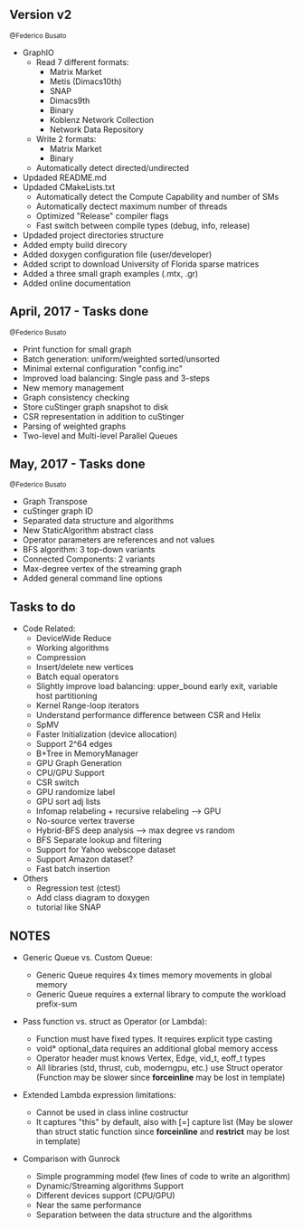 ## Version v2 ##
<sup> @Federico Busato </sup>

* GraphIO
    - Read 7 different formats:
        - Matrix Market
        - Metis (Dimacs10th)
        - SNAP
        - Dimacs9th
        - Binary
        - Koblenz Network Collection
        - Network Data Repository
    - Write 2 formats:
        - Matrix Market
        - Binary
    - Automatically detect directed/undirected
* Updaded README.md
* Updaded CMakeLists.txt
    - Automatically detect the Compute Capability and number of SMs
    - Automatically dectect maximum number of threads
    - Optimized "Release" compiler flags
    - Fast switch between compile types (debug, info, release)
* Updaded project directories structure
* Added empty build direcory
* Added doxygen configuration file (user/developer)
* Added script to download University of Florida sparse matrices
* Added a three small graph examples (.mtx, .gr)
* Added online documentation

## April, 2017 - Tasks done ##
<sup> @Federico Busato </sup>

* Print function for small graph
* Batch generation: uniform/weighted sorted/unsorted
* Minimal external configuration "config.inc"
* Improved load balancing: Single pass and 3-steps
* New memory management
* Graph consistency checking
* Store cuStinger graph snapshot to disk
* CSR representation in addition to cuStinger
* Parsing of weighted graphs
* Two-level and Multi-level Parallel Queues

## May, 2017 - Tasks done ##
<sup> @Federico Busato </sup>

* Graph Transpose
* cuStinger graph ID
* Separated data structure and algorithms
* New StaticAlgorithm abstract class
* Operator parameters are references and not values
* BFS algorithm: 3 top-down variants
* Connected Components: 2 variants
* Max-degree vertex of the streaming graph
* Added general command line options

## Tasks to do ##
* Code Related:
    - DeviceWide Reduce
    - Working algorithms
    - Compression
    - Insert/delete new vertices
    - Batch equal operators
    - Slightly improve load balancing: upper_bound early exit, variable host partitioning
    - Kernel Range-loop iterators
    - Understand performance difference between CSR and Helix
    - SpMV
    - Faster Initialization (device allocation)
    - Support 2^64 edges
    - B+Tree in MemoryManager
    - GPU Graph Generation
    - CPU/GPU Support
    - CSR switch
    - GPU randomize label
    - GPU sort adj lists
    - Infomap relabeling + recursive relabeling --> GPU
    - No-source vertex traverse
    - Hybrid-BFS deep analysis --> max degree vs random
    - BFS Separate lookup and filtering
    - Support for Yahoo webscope dataset
    - Support Amazon dataset?
    - Fast batch insertion
* Others
    - Regression test (ctest)
    - Add class diagram to doxygen
    - tutorial like SNAP

 ## NOTES ##

* Generic Queue vs. Custom Queue:
    - Generic Queue requires 4x times memory movements in global memory
    - Generic Queue requires a external library to compute the workload prefix-sum

* Pass function vs. struct as Operator (or Lambda):
    - Function must have fixed types. It requires explicit type casting
    - void* optional_data requires an additional global memory access
    - Operator header must knows Vertex, Edge, vid_t, eoff_t types
    - All libraries (std, thrust, cub, moderngpu, etc.) use Struct operator
    (Function may be slower since __forceinline__ may be lost in template)

* Extended Lambda expression limitations:
    - Cannot be used in class inline costructur
    - It captures "this" by default, also with [=] capture list
    (May be slower than struct static function since __forceinline__ and
     __restrict__ may be lost in template)

* Comparison with Gunrock
    - Simple programming model (few lines of code to write an algorithm)
    - Dynamic/Streaming algorithms Support
    - Different devices support (CPU/GPU)
    - Near the same performance
    - Separation between the data structure and the algorithms
